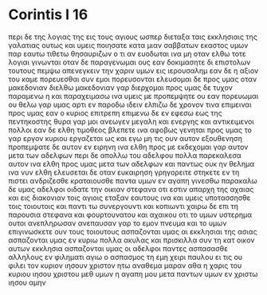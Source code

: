 # Corintis I 16
περι δε της λογιας της εις τους αγιους ωσπερ διεταξα ταις εκκλησιαις της γαλατιας ουτως και υμεις ποιησατε
κατα μιαν σαββατων εκαστος υμων παρ εαυτω τιθετω θησαυριζων ο τι αν ευοδωται ινα μη οταν ελθω τοτε λογιαι γινωνται
οταν δε παραγενωμαι ους εαν δοκιμασητε δι επιστολων τουτους πεμψω απενεγκειν την χαριν υμων εις ιερουσαλημ
εαν δε η αξιον του καμε πορευεσθαι συν εμοι πορευσονται
ελευσομαι δε προς υμας οταν μακεδονιαν διελθω μακεδονιαν γαρ διερχομαι
προς υμας δε τυχον παραμενω η και παραχειμασω ινα υμεις με προπεμψητε ου εαν πορευωμαι
ου θελω γαρ υμας αρτι εν παροδω ιδειν ελπιζω δε χρονον τινα επιμειναι προς υμας εαν ο κυριος επιτρεπη
επιμενω δε εν εφεσω εως της πεντηκοστης
θυρα γαρ μοι ανεωγεν μεγαλη και ενεργης και αντικειμενοι πολλοι
εαν δε ελθη τιμοθεος βλεπετε ινα αφοβως γενηται προς υμας το γαρ εργον κυριου εργαζεται ως και εγω
μη τις ουν αυτον εξουθενηση προπεμψατε δε αυτον εν ειρηνη ινα ελθη προς με εκδεχομαι γαρ αυτον μετα των αδελφων
περι δε απολλω του αδελφου πολλα παρεκαλεσα αυτον ινα ελθη προς υμας μετα των αδελφων και παντως ουκ ην θελημα ινα νυν ελθη ελευσεται δε οταν ευκαιρηση
γρηγορειτε στηκετε εν τη πιστει ανδριζεσθε κραταιουσθε
παντα υμων εν αγαπη γινεσθω
παρακαλω δε υμας αδελφοι οιδατε την οικιαν στεφανα οτι εστιν απαρχη της αχαιας και εις διακονιαν τοις αγιοις εταξαν εαυτους
ινα και υμεις υποτασσησθε τοις τοιουτοις και παντι τω συνεργουντι και κοπιωντι
χαιρω δε επι τη παρουσια στεφανα και φουρτουνατου και αχαικου οτι το υμων υστερημα ουτοι ανεπληρωσαν
ανεπαυσαν γαρ το εμον πνευμα και το υμων επιγινωσκετε ουν τους τοιουτους 
ασπαζονται υμας αι εκκλησιαι της ασιας ασπαζονται υμας εν κυριω πολλα ακυλας και πρισκιλλα συν τη κατ οικον αυτων εκκλησια
ασπαζονται υμας οι αδελφοι παντες ασπασασθε αλληλους εν φιληματι αγιω
ο ασπασμος τη εμη χειρι παυλου
ει τις ου φιλει τον κυριον ιησουν χριστον ητω αναθεμα μαραν αθα
η χαρις του κυριου ιησου χριστου μεθ υμων
η αγαπη μου μετα παντων υμων εν χριστω ιησου αμην
